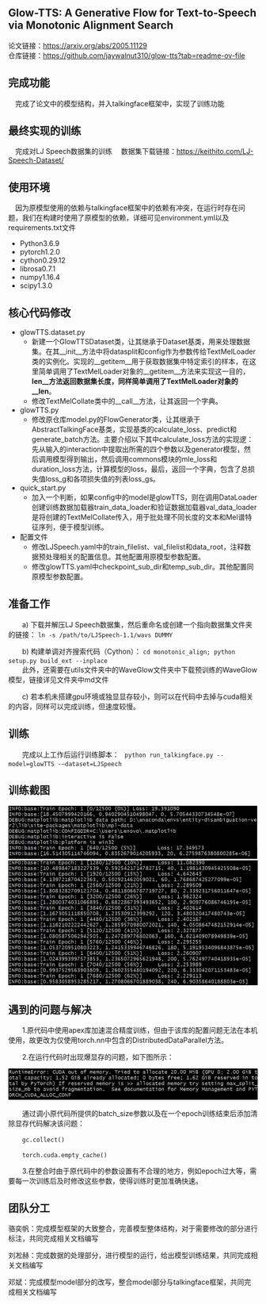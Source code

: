 ## Glow-TTS: A Generative Flow for Text-to-Speech via Monotonic Alignment Search
论文链接：https://arxiv.org/abs/2005.11129  
仓库链接：https://github.com/jaywalnut310/glow-tts?tab=readme-ov-file  

## 完成功能
&ensp;&ensp;完成了论文中的模型结构，并入talkingface框架中，实现了训练功能  


## 最终实现的训练
&ensp;&ensp;完成对LJ Speech数据集的训练
&ensp;&ensp;数据集下载链接：https://keithito.com/LJ-Speech-Dataset/

## 使用环境
&ensp;&ensp;因为原模型使用的依赖与talkingface框架中的依赖有冲突，在运行时存在问题，我们在构建时使用了原模型的依赖，详细可见environment.yml以及requirements.txt文件
   - Python3.6.9
   - pytorch1.2.0
   - cython0.29.12
   - librosa0.7.1
   - numpy1.16.4
   - scipy1.3.0

## 核心代码修改
   - glowTTS.dataset.py
      - 新建一个GlowTTSDataset类，让其继承于Dataset基类，用来处理数据集。在其__init__方法中将datasplit和config作为参数传给TextMelLoader类的实例化。实现的__getitem__用于获取数据集中特定索引的样本，在这里简单调用了TextMelLoader对象的__getitem__方法来实现这一目的，__len__方法返回数据集长度，同样简单调用了TextMelLoader对象的__len__。
      - 修改TextMelCollate类中的__call__方法，让其返回一个字典。
   - glowTTS.py
      - 修改原仓库model.py的FlowGenerator类，让其继承于AbstractTalkingFace基类，实现基类的calculate_loss、predict和generate_batch方法。主要介绍以下其中calculate_loss方法的实现逻：先从输入的interaction中提取出所需的四个参数以及generator模型，然后调用模型得到输出，然后调用commons模块的mle_loss和duration_loss方法，计算模型的loss，最后，返回一个字典，包含了总损失值loss_g和各项损失值的列表loss_gs。
   - quick_start.py 
      - 加入一个判断，如果config中的model是glowTTS，则在调用DataLoader创建训练数据加载器train_data_loader和验证数据加载器val_data_loader是将创建的TextMelCollate传入，用于批处理不同长度的文本和Mel谱特征序列，便于模型训练。
   - 配置文件
      - 修改LJSpeech.yaml中的train_filelist、val_filelist和data_root，注释数据预处理相关的配置信息。其他配置用原模型参数配置。
      - 修改glowTTS.yaml中checkpoint_sub_dir和temp_sub_dir。其他配置同原模型参数配置。
## 准备工作
   &emsp;&emsp;a) 下载并解压LJ Speech数据集，然后重命名或创建一个指向数据集文件夹的链接：
   `ln -s /path/to/LJSpeech-1.1/wavs DUMMY`
   
   &emsp;&emsp;b) 构建单调对齐搜索代码（Cython）：
   `cd monotonic_align; python setup.py build_ext --inplace`  
   &emsp;&emsp;此外，还需要在utils文件夹中的WaveGlow文件夹中下载预训练的WaveGlow模型，链接详见文件夹中md文件
   
   &emsp;&emsp;c) 若本机未搭建gpu环境或独显显存较小，则可以在代码中去掉与cuda相关的内容，同样可以完成训练，但速度较慢。
## 训练
   &emsp;&emsp;完成以上工作后运行训练脚本：
   ` python run_talkingface.py --model=glowTTS -–dataset=LJSpeech`
## 训练截图
![Alt text](README_IMG/1.png)  
![Alt text](README_IMG/2.png)
## 遇到的问题与解决
   &emsp;&emsp;1.原代码中使用apex库加速混合精度训练，但由于该库的配置问题无法在本机使用，故更改为仅使用torch.nn中包含的DistributedDataParallel方法。
   
   &emsp;&emsp;2.在运行代码时出现爆显存的问题，如下图所示：

   ![img_1.png](README_IMG/3.png)
   
   &emsp;&emsp;通过调小原代码所提供的batch_size参数以及在一个epoch训练结束后添加清除显存代码解决该问题：
   
   &emsp;&emsp;`gc.collect()`

   &emsp;&emsp;`torch.cuda.empty_cache()`

   &emsp;&emsp;3.在整合时由于原代码中的参数设置有不合理的地方，例如epoch过大等，需要每一次训练后及时修改这些参数，使得训练时更加准确快速。


## 团队分工
骆奕帆：完成模型框架的大致整合，完善模型整体结构，对于需要修改的部分进行标注，共同完成相关文档编写

刘凇赫：完成数据的处理部分，进行模型的运行，给出模型训练结果，共同完成相关文档编写

邓斌：完成模型model部分的改写，整合model部分与talkingface框架，共同完成相关文档编写

